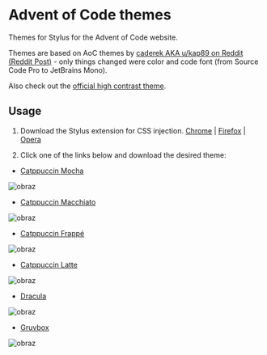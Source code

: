 # Advent of Code themes
Themes for Stylus for the Advent of Code website.

Themes are based on AoC themes by [caderek AKA u/kap89 on Reddit](https://github.com/caderek/aoc2022/) [(Reddit Post)](https://www.reddit.com/r/adventofcode/comments/zartec/more_readable_user_styles_for_aoc_website_light/) - only things changed were color and code font (from Source Code Pro to JetBrains Mono).

Also check out the [official high contrast theme](https://adventofcode.com/2022/about#faq_highcontrast).

## Usage

1. Download the Stylus extension for CSS injection.
[Chrome](https://chrome.google.com/webstore/detail/stylus/clngdbkpkpeebahjckkjfobafhncgmne) | [Firefox](https://addons.mozilla.org/en-US/firefox/addon/styl-us/) | [Opera](https://www.mozilla.org/firefox/new/)

2. Click one of the links below and download the desired theme:     
- [Catppuccin Mocha](https://github.com/BurgundyDev/aoc-themes/raw/main/aoc-catppuccin-mocha.user.css)

![obraz](https://user-images.githubusercontent.com/24825890/205448619-3aa12f36-ce9f-4d46-a601-e6688af0d526.png)
- [Catppuccin Macchiato](https://github.com/BurgundyDev/aoc-themes/raw/main/aoc-catppuccin-macchiato.user.css)

![obraz](https://user-images.githubusercontent.com/24825890/205448603-ee43cb1a-67b4-4483-a60c-9d4d1820089e.png)
- [Catppuccin Frappé](https://github.com/BurgundyDev/aoc-themes/raw/main/aoc-catppuccin-frappe.user.css)

![obraz](https://user-images.githubusercontent.com/24825890/205448580-c386647e-c13a-4170-8525-ef3b3d1f0188.png)
- [Catppuccin Latte](https://github.com/BurgundyDev/aoc-themes/raw/main/aoc-catppuccin-latte.user.css)

![obraz](https://user-images.githubusercontent.com/24825890/205448558-0fd5db9a-2721-4ed4-9a80-658a768325e2.png)
- [Dracula](https://github.com/BurgundyDev/aoc-themes/raw/main/aoc-dracula.user.css)

![obraz](https://user-images.githubusercontent.com/24825890/205448540-edf4dafd-29e1-429e-bf95-93a230576523.png)
- [Gruvbox](https://github.com/BurgundyDev/aoc-themes/raw/main/aoc-gruvbox.user.css)

![obraz](https://user-images.githubusercontent.com/24825890/205448554-7b2a953c-fe68-4522-9bb3-a2ee64d8185d.png)
